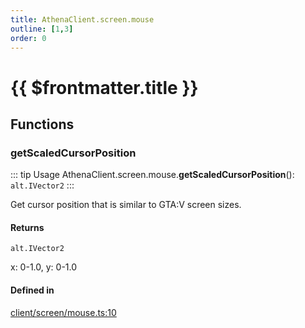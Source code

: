 ```yaml
---
title: AthenaClient.screen.mouse
outline: [1,3]
order: 0
---
```


# {{ $frontmatter.title }}


## Functions

### getScaledCursorPosition

::: tip Usage
AthenaClient.screen.mouse.**getScaledCursorPosition**(): `alt.IVector2`
:::

Get cursor position that is similar to GTA:V screen sizes.

#### Returns

`alt.IVector2`

x: 0-1.0, y: 0-1.0

#### Defined in

[client/screen/mouse.ts:10](https://github.com/Stuyk/altv-athena/blob/16e0acc/src/core/client/screen/mouse.ts#L10)

